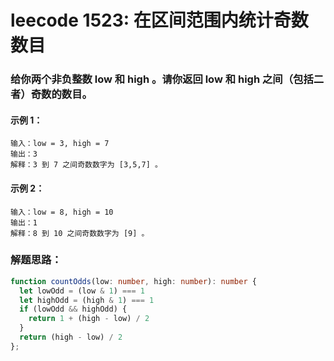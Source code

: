 # leecode 1523: 在区间范围内统计奇数数目

### 给你两个非负整数 low 和 high 。请你返回 low 和 high 之间（包括二者）奇数的数目。

#### 示例 1：
```
输入：low = 3, high = 7
输出：3
解释：3 到 7 之间奇数数字为 [3,5,7] 。
```
#### 示例 2：
```
输入：low = 8, high = 10
输出：1
解释：8 到 10 之间奇数数字为 [9] 。
```

### 解题思路：
```ts
function countOdds(low: number, high: number): number {
  let lowOdd = (low & 1) === 1
  let highOdd = (high & 1) === 1
  if (lowOdd && highOdd) {
    return 1 + (high - low) / 2
  }
  return (high - low) / 2
};
```